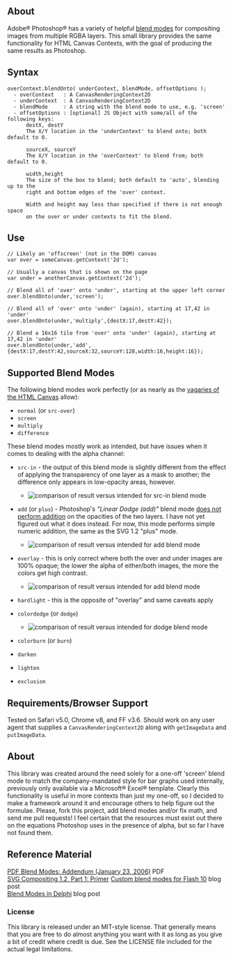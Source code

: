 ## About

Adobe® Photoshop® has a variety of helpful [blend modes](http://help.adobe.com/en_US/Photoshop/11.0/WSfd1234e1c4b69f30ea53e41001031ab64-77e9a.html) for compositing images from multiple RGBA layers. This small library provides the same functionality for HTML Canvas Contexts, with the goal of producing the same results as Photoshop.

## Syntax

    overContext.blendOnto( underContext, blendMode, offsetOptions );
      - overContext   : A CanvasRenderingContext2D
      - underContext  : A CanvasRenderingContext2D
      - blendMode     : A string with the blend mode to use, e.g. 'screen'
      - offsetOptions : [optional] JS Object with some/all of the following keys:
          destX, destY
          The X/Y location in the 'underContext' to blend onto; both default to 0.
          
          sourceX, sourceY
          The X/Y location in the 'overContext' to blend from; both default to 0.
          
          width,height
          The size of the box to blend; both default to 'auto', blending up to the
          right and bottom edges of the 'over' context.
          
          Width and height may less than specified if there is not enough space
          on the over or under contexts to fit the blend.


## Use

    // Likely an 'offscreen' (not in the DOM) canvas
    var over = someCanvas.getContext('2d'); 
    
    // Usually a canvas that is shown on the page
    var under = anotherCanvas.getContext('2d');
    
    // Blend all of 'over' onto 'under', starting at the upper left corner
    over.blendOnto(under,'screen');
    
    // Blend all of 'over' onto 'under' (again), starting at 17,42 in 'under'
    over.blendOnto(under,'multiply',{destX:17,destY:42});
    
    // Blend a 16x16 tile from 'over' onto 'under' (again), starting at 17,42 in 'under'
    over.blendOnto(under,'add',{destX:17,destY:42,sourceX:32,sourceY:128,width:16,height:16});


## Supported Blend Modes

The following blend modes work perfectly (or as nearly as the [vagaries of the HTML Canvas](http://stackoverflow.com/questions/4309364/why-does-html-canvas-getimagedata-not-return-the-exact-same-values-that-were-ju) allow):

 * `normal` (or `src-over`)
 * `screen` 
 * `multiply`
 * `difference`

These blend modes mostly work as intended, but have issues when it comes to dealing with the alpha channel:

 * `src-in` - the output of this blend mode is slightly different from the effect
   of applying the transparency of one layer as a mask to another; the difference only appears
   in low-opacity areas, however.
     * ![comparison of result versus intended for src-in blend mode](http://phrogz.net/tmp/context-blender_src-in.png)

 * `add` (or `plus`) - Photoshop's _"Linear Dodge (add)"_ blend mode [does not perform addition](http://www.neilblevins.com/cg_education/additive_mode_in_photoshop/additive_mode_in_photoshop.htm)
   on the opacities of the two layers. I have not yet figured out what it does instead.
   For now, this mode performs simple numeric addition, the same as the SVG 1.2 "plus" mode.
   * ![comparison of result versus intended for add blend mode](http://phrogz.net/tmp/context-blender_add.png)

 * `overlay` - this is only correct where both the over and under images are 100% opaque; the lower the alpha
   of either/both images, the more the colors get high contrast.
   * ![comparison of result versus intended for add blend mode](http://phrogz.net/tmp/context-blender_overlay.png)

 * `hardlight` - this is the opposite of "overlay" and same caveats apply

 * `colordodge` (or `dodge`)
     * ![comparison of result versus intended for dodge blend mode](http://phrogz.net/tmp/context-blender_dodge.png)

 * `colorburn` (or `burn`)

 * `darken`

 * `lighten`

 * `exclusion`

## Requirements/Browser Support

Tested on Safari v5.0, Chrome v8, and FF v3.6. Should work on any user agent that supplies a
`CanvasRenderingContext2D` along with `getImageData` and `putImageData`.

## About

This library was created around the need solely for a one-off 'screen' blend mode to match the company-mandated style for bar graphs used internally, previously only available via a Microsoft® Excel® template. Clearly this functionality is useful in more contexts than just my one-off, so I decided to make a framework around it and encourage others to help figure out the formulae. Please, fork this project, add blend modes and/or fix math, and send me pull requests! I feel certain that the resources must exist out there on the equations Photoshop uses in the presence of alpha, but so far I have not found them.

## Reference Material
[PDF Blend Modes: Addendum (January 23, 2006)](http://www.adobe.com/content/dam/Adobe/en/devnet/pdf/pdfs/pdf_reference_archives/blend_modes.pdf) PDF  
[SVG Compositing 1.2, Part 1: Primer](http://dev.w3.org/SVG/modules/compositing/master/SVGCompositingPrimer.html)
[Custom blend modes for Flash 10](http://www.lostinactionscript.com/blog/index.php/2009/05/26/custom-blend-modes-for-flash-10/) blog post  
[Blend Modes in Delphi](http://www.pegtop.net/delphi/articles/blendmodes/) blog post  

### License

This library is released under an MIT-style license. That generally means that you are free to do almost anything you want with it as long as you give a bit of credit where credit is due. See the LICENSE file included for the actual legal limitations.